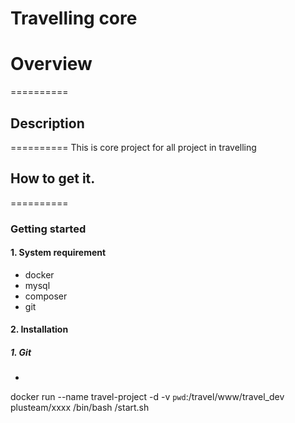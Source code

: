Travelling core
==========
# Overview
========== 
## Description
========== 
This is core project for all project in travelling

## How to get it.
========== 

### Getting started
#### 1. System requirement 
- docker
- mysql
- composer
- git

#### 2. Installation
##### 1. Git
-

docker run --name travel-project  -d  -v `pwd`:/travel/www/travel_dev plusteam/xxxx /bin/bash /start.sh

